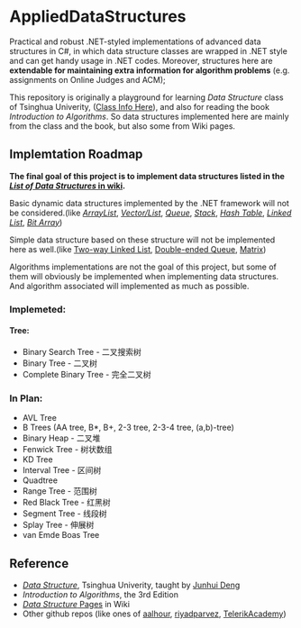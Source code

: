 # AppliedDataStructures
Practical and robust .NET-styled implementations of advanced data structures in C#, in which data structure classes are wrapped in .NET style and can get handy usage in .NET codes. Moreover, structures here are **extendable for maintaining extra information for algorithm problems** (e.g. assignments on Online Judges and ACM);

This repository is originally a playground for learning *Data Structure* class of Tsinghua Univerity, ([Class Info Here](http://dsa.cs.tsinghua.edu.cn/~deng/ds/index.htm)), and also for reading the book *Introduction to Algorithms*. So data structures implemented here are mainly from the class and the book, but also some from Wiki pages.

## Implemtation Roadmap

**The final goal of this project is to implement data structures listed in the [*List of Data Structures* in wiki](https://en.wikipedia.org/wiki/List_of_data_structures).**

Basic dynamic data structures implemented by the .NET framework will not be considered.(like [*ArrayList*](https://referencesource.microsoft.com/#mscorlib/system/collections/arraylist.cs), [*Vector/List*](https://referencesource.microsoft.com/#mscorlib/system/collections/generic/list.cs), [*Queue*](https://referencesource.microsoft.com/#System/compmod/system/collections/generic/queue.cs), [*Stack*](https://referencesource.microsoft.com/#System/compmod/system/collections/generic/stack.cs), [*Hash Table*](https://referencesource.microsoft.com/#mscorlib/system/collections/hashtable.cs), [*Linked List*](https://referencesource.microsoft.com/#System/compmod/system/collections/generic/linkedlist.cs), [*Bit Array*](https://referencesource.microsoft.com/#mscorlib/system/collections/bitarray.cs))

Simple data structure based on these structure will not be implemented here as well.(like [Two-way Linked List](https://en.wikipedia.org/wiki/Doubly_linked_list), [Double-ended Queue](https://en.wikipedia.org/wiki/Double-ended_queue), [Matrix](https://en.wikipedia.org/w/index.php?title=Matrix_(computer_science)&redirect=no))

Algorithms implementations are not the goal of this project, but some of them will obviously be implemented when implementing data structures. And algorithm associated will implemented as much as possible.

### Implemeted:

#### Tree:
- Binary Search Tree - 二叉搜索树
- Binary Tree - 二叉树
- Complete Binary Tree - 完全二叉树

### In Plan:
- AVL Tree
- B Trees (AA tree, B*, B+, 2-3 tree, 2-3-4 tree, (a,b)-tree)
- Binary Heap - 二叉堆
- Fenwick Tree - 树状数组
- KD Tree
- Interval Tree - 区间树
- Quadtree
- Range Tree - 范围树
- Red Black Tree - 红黑树
- Segment Tree - 线段树
- Splay Tree - 伸展树
- van Emde Boas Tree

## Reference

- [*Data Structure*](http://dsa.cs.tsinghua.edu.cn/~deng/ds/index.htm), Tsinghua Univerity, taught by [Junhui Deng](http://dsa.cs.tsinghua.edu.cn/~deng/index.htm)
- *Introduction to Algorithms*, the 3rd Edition
- [*Data Structure* Pages](https://en.wikipedia.org/wiki/Data_structure) in Wiki
- Other github repos (like ones of [aalhour](https://github.com/aalhour/C-Sharp-Algorithms), [riyadparvez](https://github.com/riyadparvez/data-structures-csharp), [TelerikAcademy](https://github.com/TelerikAcademy/Data-Structures-and-Algorithms))
